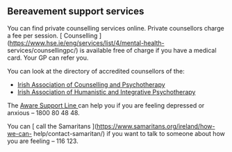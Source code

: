 ##  Bereavement support services

You can find private counselling services online. Private counsellors charge a
fee per session. [ Counselling
](https://www.hse.ie/eng/services/list/4/mental-health-
services/counsellingpc/) is available free of charge if you have a medical
card. Your GP can refer you.

You can look at the directory of accredited counsellors of the:

  * [ Irish Association of Counselling and Psychotherapy ](https://iacp.ie/)
  * [ Irish Association of Humanistic and Integrative Psychotherapy ](https://iahip.org/Psychotherapist-Directory)

The [ Aware Support Line ](https://www.aware.ie/support/support-line/) can
help you if you are feeling depressed or anxious – 1800 80 48 48\.

You can [ call the Samaritans ](https://www.samaritans.org/ireland/how-we-can-
help/contact-samaritan/) if you want to talk to someone about how you are
feeling – 116 123.
